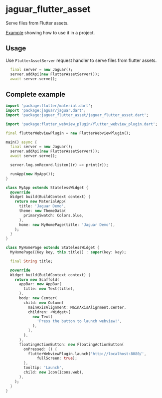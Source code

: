 # jaguar_flutter_asset

Serve files from Flutter assets.

[Example](https://github.com/jaguar-examples/flutter_webview) showing
how to use it in a project.

## Usage

Use `FlutterAssetServer` request handler to serve files from flutter assets.

```dart
  final server = new Jaguar();
  server.addApi(new FlutterAssetServer());
  await server.serve();
```

## Complete example

```dart
import 'package:flutter/material.dart';
import 'package:jaguar/jaguar.dart';
import 'package:jaguar_flutter_asset/jaguar_flutter_asset.dart';

import 'package:flutter_webview_plugin/flutter_webview_plugin.dart';

final flutterWebviewPlugin = new FlutterWebviewPlugin();

main() async {
  final server = new Jaguar();
  server.addApi(new FlutterAssetServer());
  await server.serve();

  server.log.onRecord.listen((r) => print(r));

  runApp(new MyApp());
}

class MyApp extends StatelessWidget {
  @override
  Widget build(BuildContext context) {
    return new MaterialApp(
      title: 'Jaguar Demo',
      theme: new ThemeData(
        primarySwatch: Colors.blue,
      ),
      home: new MyHomePage(title: 'Jaguar Demo'),
    );
  }
}

class MyHomePage extends StatelessWidget {
  MyHomePage({Key key, this.title}) : super(key: key);

  final String title;

  @override
  Widget build(BuildContext context) {
    return new Scaffold(
      appBar: new AppBar(
        title: new Text(title),
      ),
      body: new Center(
        child: new Column(
          mainAxisAlignment: MainAxisAlignment.center,
          children: <Widget>[
            new Text(
              'Press the button to launch webview!',
            ),
          ],
        ),
      ),
      floatingActionButton: new FloatingActionButton(
        onPressed: () {
          flutterWebviewPlugin.launch('http://localhost:8080/',
              fullScreen: true);
        },
        tooltip: 'Launch',
        child: new Icon(Icons.web),
      ),
    );
  }
}
```